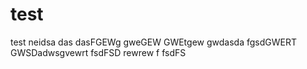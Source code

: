 # test
test
neidsa
das
dasFGEWg
gweGEW
GWEtgew
gwdasda
fgsdGWERT
GWSDadwsgvewrt
fsdFSD
rewrew
f
fsdFS
